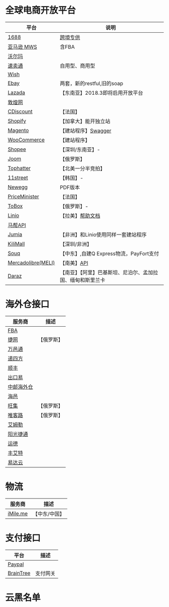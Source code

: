 # 全球电商开放平台

平台|说明
-|-
[1688](https://open.1688.com/api/sysDescription.htm?spm=a260s.8208024.0.0.u4iEfq&ns=cn.alibaba.open)|[跨境专供](https://kj.1688.com/)
[亚马逊 MWS](https://developer.amazonservices.com.cn/)|含FBA
[沃尔玛](https://developer.walmart.com/#/apicenter/marketPlace/latest#introduction)|
[速卖通](http://gw.api.alibaba.com/dev/doc/intl/sys_description.htm?spm=5261.6744729.972263401.3.M8m4Fy&ns=aliexpress.open)|自用型、商用型
[Wish](https://www.merchant.wish.com/documentation/api/v2)|
[Ebay](https://go.developer.ebay.com/api-documentation#new_sell)|两套，新的restful,旧的soap
[Lazada](https://lazada-sellercenter.readme.io/docs)|【东南亚】2018.3即将启用开放平台
[敦煌网](http://developer.dhgate.com/apiList/001.html)|
[CDiscount](https://dev.cdiscount.com/marketplace/)|【法国】
[Shopify](https://help.shopify.com/api/reference)|【加拿大】能开独立站
[Magento](http://devdocs.magento.com/)|【建站程序】[Swagger](http://devdocs.magento.com/swagger/index_22.html)
[WooCommerce](http://woocommerce.github.io/woocommerce-rest-api-docs/?javascript#introduction)|【建站程序】
[Shopee]()|【深圳/东南亚】-
[Joom](https://merchant.joom.com/documentation/api/v2/)|【俄罗斯】
[Tophatter](https://tophatter.readme.io/v1/docs)|【北美一分半竞拍】
[11street](http://www.11street.my/)|【韩国】-
[Newegg](http://lesovoz.by/misc/Newegg_Marketplace_API_Developer_Guide_v3.07/?page=1)|PDF版本
[PriceMinister](https://developer.priceminister.com/blog/)|【法国】
[ToBox]()|【俄罗斯】-
[Linio](https://www.linio.com.mx/)|【拉美】[帮助文档](https://sellercenter.linio.cl/help)
[马帮API](http://open.mabangerp.com/API/documentIndex)|
[Jumia]()|【非洲】和Linio使用同样一套建站程序
[KiliMall](http://open.kilimall.com/api-list)|【深圳/非洲】
[Souq](https://developer.souq.com/docs-v1/)|【中东】,自建Q Express物流，PayFort支付
[Mercadolibre(MELI)](https://www.mercadolibre.com/)|【南美】[API](http://cbt.mercadolibre.com/si/docs/CBT_API_Documentation.pdf)
[Daraz](https://www.daraz.pk/)|【南亚】【阿里】巴基斯坦、尼泊尔、孟加拉国、缅甸和斯里兰卡


# 海外仓接口

服务商|描述
-|-
[FBA]()|
[捷网]()|【俄罗斯】
[万邑通]()|
[递四方]()|
[顺丰]()|
[出口易]()|
[中邮海外仓]()|
[海邑]()|
[旺集]()|【俄罗斯】
[唯客路]()|【俄罗斯】
[艾姆勒]()|
[阳光捷通]()|
[运德]()|
[丰艾特]()|
[易达云]()|

# 物流

服务商|描述
-|-
[iMile.me](http://imile.me/)|【中东/中国】

# 支付接口

平台|描述
-|-
[Paypal](https://developer.paypal.com/docs/api/rest-sdks/)|
[BrainTree](https://developers.braintreepayments.com/start/overview)|支付网关

# 云黑名单
